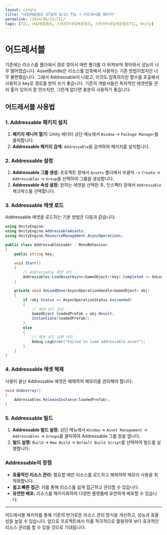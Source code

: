 ```yaml
---
layout: single
title: "내일배움캠프 47일차 6/21 TIL + 어드레서블 패키지"
permalink: /2024/06/21/TIL/
tags: [TIL, 내일배움캠프, 스파르타내일배움캠프, 스파르타내일배움캠프TIL, Unity]
---
```


# 어드레서블

기존에는 리소스를 폴더에서 경로 찾아서 매번 폴더를 다 뒤져보며 찾아와서 성능이 너무 떨어졌습니다. AssetBundle은 리소스를 압축해서 사용하는 기존 방법이었지만 너무 불편했습니다. 그래서 Addressable이 나왔고, 이것도 압축하지만 함수를 호출해서 사용하고 key로 경로를 받아 쓰기 좋습니다. 기존의 개발사들은 독자적인 에셋번들 관리 툴이 있어서 잘 안쓰지만, 그런게 없다면 충분히 사용하기 좋습니다.

## 어드레서블 사용법

### 1. Addressable 패키지 설치

1. **패키지 매니저 열기:** Unity 에디터 상단 메뉴에서 `Window` -> `Package Manager`를 클릭합니다.
2. **Addressable 패키지 검색:** `Addressable`을 검색하여 패키지를 설치합니다.

### 2. Addressable 설정

1. **Addressable 그룹 생성:** 프로젝트 창에서 `Assets` 폴더에서 우클릭 -> `Create` -> `Addressables` -> `Group`을 선택하여 그룹을 생성합니다.
2. **Addressable 속성 설정:** 원하는 에셋을 선택한 후, 인스펙터 창에서 `Addressable` 체크박스를 선택합니다.

### 3. Addressable 에셋 로드

Addressable 에셋을 로드하는 기본 방법은 다음과 같습니다:

```csharp
using UnityEngine;
using UnityEngine.AddressableAssets;
using UnityEngine.ResourceManagement.AsyncOperations;

public class AddressableLoader : MonoBehaviour
{
    public string key;

    void Start()
    {
        // Addressable 에셋 로드
        Addressables.LoadAssetAsync<GameObject>(key).Completed += OnLoadDone;
    }

    private void OnLoadDone(AsyncOperationHandle<GameObject> obj)
    {
        if (obj.Status == AsyncOperationStatus.Succeeded)
        {
            // 에셋 로드 성공
            GameObject loadedPrefab = obj.Result;
            Instantiate(loadedPrefab);
        }
        else
        {
            // 에셋 로드 실패 처리
            Debug.LogError("Failed to load addressable asset");
        }
    }
}
```

### 4. Addressable 에셋 해제

사용이 끝난 Addressable 에셋은 해제하여 메모리를 관리해야 합니다:

```csharp
void OnDestroy()
{
    Addressables.ReleaseInstance(loadedPrefab);
}
```

### 5. Addressable 빌드

1. **Addressable 빌드 설정:** 상단 메뉴에서 `Window` -> `Asset Management` -> `Addressables` -> `Groups`를 클릭하여 Addressable 그룹 창을 엽니다.
2. **빌드 실행:** `Build` -> `New Build` -> `Default Build Script`를 선택하여 빌드를 실행합니다.

### Addressable의 장점

- **효율적인 리소스 관리:** 필요할 때만 리소스를 로드하고 해제하여 메모리 사용을 최적화합니다.
- **쉽고 빠른 접근:** 키를 통해 리소스를 쉽게 접근하고 관리할 수 있습니다.
- **유연한 배포:** 리소스를 패키지화하여 다양한 플랫폼에 유연하게 배포할 수 있습니다.

---

어드레서블 패키지를 통해 기존의 번거로운 리소스 관리 방식을 개선하고, 성능과 효율성을 높일 수 있습니다. 앞으로 프로젝트에서 이를 적극적으로 활용하여 보다 효과적인 리소스 관리를 할 수 있을 것으로 기대됩니다.
